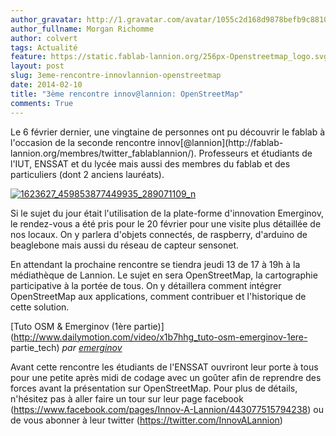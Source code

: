 ```yaml
---
author_gravatar: http://1.gravatar.com/avatar/1055c2d168d9878befb9c8810eda96dc?s=96&d=mm&r=g
author_fullname: Morgan Richomme
author: colvert
tags: Actualité
feature: https://static.fablab-lannion.org/256px-Openstreetmap_logo.svg.png
layout: post
slug: 3eme-rencontre-innovlannion-openstreetmap
date: 2014-02-10
title: "3ème rencontre innov@lannion: OpenStreetMap"
comments: True
---
```

Le 6 février dernier, une vingtaine de personnes ont pu découvrir le fablab à
l'occasion de la seconde rencontre innov[@lannion](http://fablab-
lannion.org/membres/twitter_fablablannion/). Professeurs et étudiants de
l'IUT, ENSSAT et du lycée mais aussi des membres du fablab et des particuliers
(dont 2 anciens lauréats).

[![1623627_459853877449935_289071109_n](https://static.fablab-lannion.org/1623627_459853877449935_289071109_n.jpg)](https://static.fablab-lannion.org/1623627_459853877449935_289071109_n.jpg)

Si le sujet du jour était l'utilisation de la plate-forme d'innovation
Emerginov, le rendez-vous a été pris pour le 20 février pour une visite plus
détaillée de nos locaux. On y parlera d'objets connectés, de raspberry,
d'arduino de beaglebone mais aussi du réseau de capteur sensonet.

En attendant la prochaine rencontre se tiendra jeudi 13 de 17 à 19h à la
médiathèque de Lannion. Le sujet en sera OpenStreetMap, la cartographie
participative à la portée de tous. On y détaillera comment intégrer
OpenStreetMap aux applications, comment contribuer et l'historique de cette
solution.

[Tuto OSM &amp; Emerginov (1ère
partie)](http://www.dailymotion.com/video/x1b7hhg_tuto-osm-emerginov-1ere-
partie_tech) _par [emerginov](http://www.dailymotion.com/emerginov)_

Avant cette rencontre les étudiants de l'ENSSAT ouvriront leur porte à tous
pour une petite après midi de codage avec un goûter afin de reprendre des
forces avant la présentation sur OpenStreetMap. Pour plus de détails,
n'hésitez pas à aller faire un tour sur leur page facebook
(<https://www.facebook.com/pages/Innov-A-Lannion/443077515794238>) ou de vous
abonner à leur twitter (<https://twitter.com/InnovALannion>)


